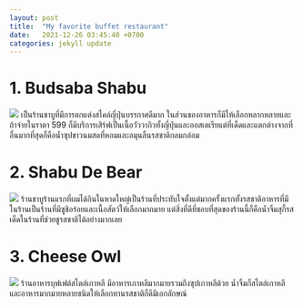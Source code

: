 ```yaml
---
layout: post
title:  "My favorite buffet restaurant"
date:   2021-12-26 03:45:40 +0700
categories: jekyll update
---
```


# 1. Budsaba Shabu
![](https://github.com/faithsila/240-302_3SB01/blob/main/lab1/budsaba%20shabu.PNG?raw=true)
เป็นร้านชาบูที่มีการตกแต่งสไคล์ญี่ปุ่นบรรกาศดีมาก ในส่วนของอาหารก็มีให้เลือกหลากหลายและถ้าจ่ายในราตา 599 ก็มีบริการเสิร์ฟเป็นเนื้อวัววากิวทั้งญี่ปุ่นและออสเตเรียแต่ที่เด็ดและแตกต่างจากที่อื่นมากที่สุดก็คือน้ำซุปขาวนมสดที่หอมและลมุนลิ้นรสชาติกลมกล่อม
# 2. Shabu De Bear
![](https://github.com/faithsila/240-302_3SB01/blob/main/lab1/shabu%20de%20bear.PNG?raw=true)
ร้านชาบูร้านแรกที่ผมได้กินในหาดใหญ่เป็นร้านที่ประทับใจตั้งแต่มากครั้งแรกทั้งรสชาติอาหารที่มีในร้านเป็นร้านที่มีซูชิอร่อยและเนื้อสัตว์ให้เลือกมากมาย แต่สิ่งที่ดีที่ชอบที่สุดของร้านนี้ก็คือน้ำจิ้มสุกี้รสเด็ดในร้านที่ช่วยชูรสชาติได้อย่างมากเลย
# 3. Cheese Owl
![](https://github.com/faithsila/240-302_3SB01/blob/main/lab1/cheese%20owl.PNG?raw=true)
ร้านอาหารบุฟเฟต์สไตล์เกาหลี มีอาหารเกาหลีมากมายรวมถึงซุปเกาหลีด้วย น้ำจิ้มก็สไตล์เกาหลีและอาหารมากมายหลายชนิดให้เลือกทานรสชาติก็ดีมีเอกลักษณ์
